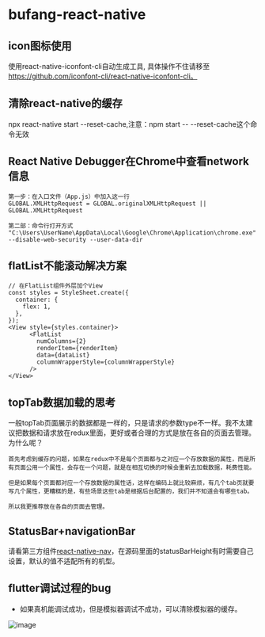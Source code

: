 # bufang-react-native
## icon图标使用
使用react-native-iconfont-cli自动生成工具, 具体操作不住请移至 https://github.com/iconfont-cli/react-native-iconfont-cli。
## 清除react-native的缓存
npx react-native start --reset-cache,注意：npm start -- --reset-cache这个命令无效
## React Native Debugger在Chrome中查看network信息
```
第一步：在入口文件（App.js）中加入这一行
GLOBAL.XMLHttpRequest = GLOBAL.originalXMLHttpRequest || GLOBAL.XMLHttpRequest

第二部：命令行打开方式
"C:\Users\UserName\AppData\Local\Google\Chrome\Application\chrome.exe" --disable-web-security --user-data-dir
```
## flatList不能滚动解决方案
```
// 在FlatList组件外层加个View
const styles = StyleSheet.create({
  container: {
    flex: 1,
  },
});
<View style={styles.container}>
      <FlatList
        numColumns={2}
        renderItem={renderItem}
        data={dataList}
        columnWrapperStyle={columnWrapperStyle}
      />
</View>
```
## topTab数据加载的思考
一般topTab页面展示的数据都是一样的，只是请求的参数type不一样。我不太建议把数据和请求放在redux里面，更好或者合理的方式是放在各自的页面去管理。为什么呢？
```
首先考虑到缓存的问题，如果在redux中不是每个页面都与之对应一个存放数据的属性，而是所有页面公用一个属性，会存在一个问题，就是在相互切换的时候会重新去加载数据，耗费性能。

但是如果每个页面都对应一个存放数据的属性话，这样在编码上就比较麻烦，有几个tab页就要写几个属性，更糟糕的是，有些场景这些tab是根据后台配置的，我们并不知道会有哪些tab。

所以我更推荐放在各自的页面去管理。
```
## StatusBar+navigationBar
请看第三方组件[react-native-nav](https://github.com/jineshshah36/react-native-nav)，在源码里面的statusBarHeight有时需要自己设置，默认的值不适配所有的机型。

## flutter调试过程的bug
- 如果真机能调试成功，但是模拟器调试不成功，可以清除模拟器的缓存。

![image](https://user-images.githubusercontent.com/36124772/110196034-b7d27680-7e7c-11eb-8edd-30cd9db321f0.png)


